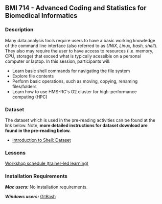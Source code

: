 ## BMI 714 - Advanced Coding and Statistics for Biomedical Informatics

### Description
Many data analysis tools require users to have a basic working knowledge of the command line interface (also referred to as *UNIX, Linux, bash, shell*). They also may require the user to have access to resources (i.e. memory, CPU, storage) that exceed what is typically acessible on a personal computer or laptop.  In this session, participants will:

* Learn basic shell commands for navigating the file system
* Explore file contents
* Perform basic operations, such as moving, copying, renaming files/folders
* Learn how to use HMS-RC's O2 cluster for high-performance computing (HPC) 

### Dataset
The dataset which is used in the pre-reading activities can be found at the link below. Note, **more detailed instructions for dataset download are found in the pre-reading below.**

* [Introduction to Shell: Dataset](https://www.dropbox.com/scl/fi/sfuftv7qx2fdi37wytep3/unix_lesson.zip?rlkey=hdx8yq1ppp80mqurrxcxj67tz&dl=1)

### Lessons

[Workshop schedule (trainer-led learning)](schedule/workshop_schedule.md)

### Installation Requirements

***Mac users:***
No installation requirements.

***Windows users:***
[GitBash](https://git-scm.com/download/win)
